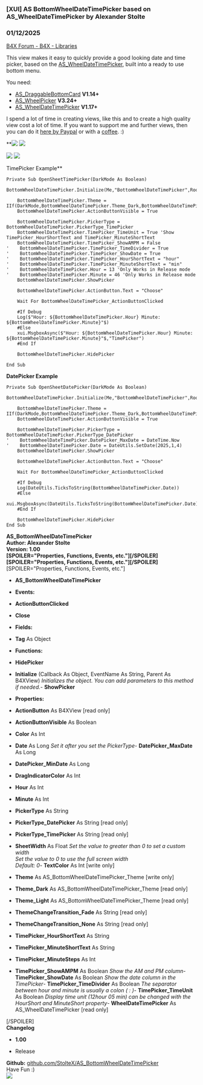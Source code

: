 ###  [XUI] AS BottomWheelDateTimePicker based on AS_WheelDateTimePicker by Alexander Stolte
### 01/12/2025
[B4X Forum - B4X - Libraries](https://www.b4x.com/android/forum/threads/165050/)

This view makes it easy to quickly provide a good looking date and time picker, based on the [AS\_WheelDateTimePicker](https://www.b4x.com/android/forum/threads/b4x-as-wheeldatetimepicker-based-on-aswheelpicker.141588/), built into a ready to use bottom menu.  
  
You need:  

- [AS\_DraggableBottomCard](https://www.b4x.com/android/forum/threads/b4x-xui-as-draggable-bottom-card.121219/) **V1.14+**
- [AS\_WheelPicker](https://www.b4x.com/android/forum/threads/b4x-xui-as-wheelpicker-spinner-a-modern-single-multiple-choice-picker-view-based-on-xcustomlistview-payware.127505/) **V3.24+**
- [AS\_WheelDateTimePicker](https://www.b4x.com/android/forum/threads/b4x-as-wheeldatetimepicker-based-on-aswheelpicker.141588/) **V1.17+**

I spend a lot of time in creating views, like this and to create a high quality view cost a lot of time. If you want to support me and further views, then you can do it [here by Paypal](https://www.paypal.com/donate/?hosted_button_id=PBJGJWDDSM6ZG) or with a [coffee](https://www.buymeacoffee.com/astolte). :)  
  
**![](https://www.b4x.com/android/forum/attachments/160725) ![](https://www.b4x.com/android/forum/attachments/160724)  
  
![](https://www.b4x.com/android/forum/attachments/160726) ![](https://www.b4x.com/android/forum/attachments/160727)  
  
TimePicker Example**  

```B4X
Private Sub OpenSheetTimePicker(DarkMode As Boolean)  
    BottomWheelDateTimePicker.Initialize(Me,"BottomWheelDateTimePicker",Root)  
    
    BottomWheelDateTimePicker.Theme = IIf(DarkMode,BottomWheelDateTimePicker.Theme_Dark,BottomWheelDateTimePicker.Theme_Light)  
    BottomWheelDateTimePicker.ActionButtonVisible = True  
    
    BottomWheelDateTimePicker.PickerType = BottomWheelDateTimePicker.PickerType_TimePicker  
    BottomWheelDateTimePicker.TimePicker_TimeUnit = True 'Show TimePicker_HourShortText and TimePicker_MinuteShortText  
    BottomWheelDateTimePicker.TimePicker_ShowAMPM = False  
'    BottomWheelDateTimePicker.TimePicker_TimeDivider = True  
'    BottomWheelDateTimePicker.TimePicker_ShowDate = True  
'    BottomWheelDateTimePicker.TimePicker_HourShortText = "hour"  
'    BottomWheelDateTimePicker.TimePicker_MinuteShortText = "min"  
'    BottomWheelDateTimePicker.Hour = 13 'Only Works in Release mode  
'    BottomWheelDateTimePicker.Minute = 46 'Only Works in Release mode  
    BottomWheelDateTimePicker.ShowPicker  
    
    BottomWheelDateTimePicker.ActionButton.Text = "Choose"  
    
    Wait For BottomWheelDateTimePicker_ActionButtonClicked  
    
    #If Debug  
    Log($"Hour: ${BottomWheelDateTimePicker.Hour} Minute: ${BottomWheelDateTimePicker.Minute}"$)  
    #Else  
    xui.MsgboxAsync($"Hour: ${BottomWheelDateTimePicker.Hour} Minute: ${BottomWheelDateTimePicker.Minute}"$,"TimePicker")   
    #End If  
  
    BottomWheelDateTimePicker.HidePicker  
    
End Sub
```

  
**DatePicker Example**  

```B4X
Private Sub OpenSheetDatePicker(DarkMode As Boolean)  
    BottomWheelDateTimePicker.Initialize(Me,"BottomWheelDateTimePicker",Root)  
    
    BottomWheelDateTimePicker.Theme = IIf(DarkMode,BottomWheelDateTimePicker.Theme_Dark,BottomWheelDateTimePicker.Theme_Light)  
    BottomWheelDateTimePicker.ActionButtonVisible = True  
    
    BottomWheelDateTimePicker.PickerType = BottomWheelDateTimePicker.PickerType_DatePicker  
'    BottomWheelDateTimePicker.DatePicker_MaxDate = DateTime.Now  
'    BottomWheelDateTimePicker.Date = DateUtils.SetDate(2025,1,4)  
    BottomWheelDateTimePicker.ShowPicker  
    
    BottomWheelDateTimePicker.ActionButton.Text = "Choose"  
    
    Wait For BottomWheelDateTimePicker_ActionButtonClicked  
    
    #If Debug  
    Log(DateUtils.TicksToString(BottomWheelDateTimePicker.Date))  
    #Else  
    xui.MsgboxAsync(DateUtils.TicksToString(BottomWheelDateTimePicker.Date),"DatePicker")   
    #End If  
  
    BottomWheelDateTimePicker.HidePicker  
End Sub
```

  
  
**AS\_BottomWheelDateTimePicker  
Author: Alexander Stolte  
Version: 1.00  
[SPOILER="Properties, Functions, Events, etc."][/SPOILER][SPOILER="Properties, Functions, Events, etc."][/SPOILER]**[SPOILER="Properties, Functions, Events, etc."]  

- **AS\_BottomWheelDateTimePicker**

- **Events:**

- **ActionButtonClicked**
- **Close**

- **Fields:**

- **Tag** As Object

- **Functions:**

- **HidePicker**
- **Initialize** (Callback As Object, EventName As String, Parent As B4XView)
*Initializes the object. You can add parameters to this method if needed.*- **ShowPicker**

- **Properties:**

- **ActionButton** As B4XView [read only]
- **ActionButtonVisible** As Boolean
- **Color** As Int
- **Date** As Long
*Set it after you set the PickerType*- **DatePicker\_MaxDate** As Long
- **DatePicker\_MinDate** As Long
- **DragIndicatorColor** As Int
- **Hour** As Int
- **Minute** As Int
- **PickerType** As String
- **PickerType\_DatePicker** As String [read only]
- **PickerType\_TimePicker** As String [read only]
- **SheetWidth** As Float
*Set the value to greater than 0 to set a custom width  
 Set the value to 0 to use the full screen width  
 Default: 0*- **TextColor** As Int [write only]
- **Theme** As AS\_BottomWheelDateTimePicker\_Theme [write only]
- **Theme\_Dark** As AS\_BottomWheelDateTimePicker\_Theme [read only]
- **Theme\_Light** As AS\_BottomWheelDateTimePicker\_Theme [read only]
- **ThemeChangeTransition\_Fade** As String [read only]
- **ThemeChangeTransition\_None** As String [read only]
- **TimePicker\_HourShortText** As String
- **TimePicker\_MinuteShortText** As String
- **TimePicker\_MinuteSteps** As Int
- **TimePicker\_ShowAMPM** As Boolean
*Show the AM and PM column*- **TimePicker\_ShowDate** As Boolean
*Show the date column in the TimePicker*- **TimePicker\_TimeDivider** As Boolean
*The separator between hour and minute is usually a colon ( : )*- **TimePicker\_TimeUnit** As Boolean
*Display time unit (12hour 05 min) can be changed with the HourShort and MinuteShort property*- **WheelDateTimePicker** As AS\_WheelDateTimePicker [read only]

[/SPOILER]  
**Changelog**  

- **1.00**

- Release

**Github:** [github.com/StolteX/AS\_BottomWheelDateTimePicker](https://github.com/StolteX/AS_BottomWheelDateTimePicker)  
Have Fun :)  
[![](https://www.b4x.com/android/forum/attachments/paypal-donate-button-png-clipart-png.79848/)](https://www.paypal.com/donate/?hosted_button_id=PBJGJWDDSM6ZG)